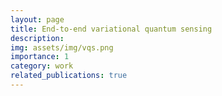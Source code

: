 ```yaml
---
layout: page
title: End-to-end variational quantum sensing
description: 
img: assets/img/vqs.png
importance: 1
category: work
related_publications: true
---
```


